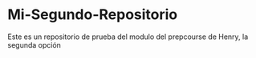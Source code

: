 # Mi-Segundo-Repositorio
Este es un repositorio de prueba del modulo del prepcourse de Henry, la segunda opción 
